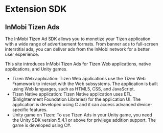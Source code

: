 # Extension SDK


## InMobi Tizen Ads

The InMobi Tizen Ad SDK allows you to monetize your Tizen application with a wide range of advertisement formats. From banner ads to full-screen interstitial ads, you can deliver ads from the InMobi network for a better user experience.

This site introduces InMobi Tizen Ads for Tizen Web applications, native applications, and Unity games.



  - Tizen Web application: Tizen Web applications use the Tizen Web Framework to interact with the Web subsystems. The application is built using Web languages, such as HTML5, CSS, and JavaScript.
  - Tizen Native application: Tizen Native application uses EFL (Enlightenment Foundation Libraries) for the application UI. The application is developed using C and it can access advanced device-specific features.
  - Unity game on Tizen: To use Tizen Ads in your Unity game, you need the Unity SDK version 5.4.1 or above for privilege addition support. The game is developed using C#.

  
